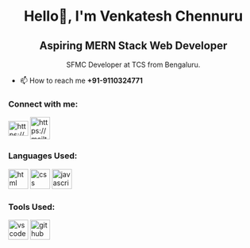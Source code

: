 <h1 align="center">Hello👋, I'm Venkatesh Chennuru</h1>
<h2 align="center">Aspiring MERN Stack Web Developer</h2>
<p align="center">SFMC Developer at TCS from Bengaluru.</p>

- 📫 How to reach me <b>+91-9110324771</b>

<h3 align="left">Connect with me:</h3>
<p align="left">
<a href="https://www.linkedin.com/in/venkatesh-chennuru/" target="blank"><img align="center" src="https://raw.githubusercontent.com/rahuldkjain/github-profile-readme-generator/master/src/images/icons/Social/linked-in-alt.svg" alt="https://www.linkedin.com/in/venkatesh-chennuru/" height="30" width="40" /></a>
<a href="mailto:eshvenkat2000@gmail.com/" target="_blank"><img align="center" src="https://github.com/user-attachments/assets/82516bb6-bca2-48a6-94fe-41b1f25cbc92" alt="https://mailto:eshvenkat2000@gmail.com/" height="45" width="40" /></a>
</p>
<h3 align="left">Languages Used:</h3>
<p align="left"> 
  <img src="https://github.com/user-attachments/assets/c0120e68-0c18-432b-8811-b8a02e4e7761" alt="html" title="HTML" width="40" height="40"/>
  <img src="https://github.com/user-attachments/assets/5933efe8-e46f-4a4b-98fe-1a6793cb4e4c" alt="css" title="CSS" width="40" height="40"/>
  <img src="https://github.com/user-attachments/assets/6d28d24c-950e-4103-9a11-a1cdc7391c83" alt="javascript" title="JavaScript" width="40" height="40"/>
</p>
<h3 align="left">Tools Used:</h3>
<p align="left"> 
  <img src="https://github.com/user-attachments/assets/167ce1aa-9709-43fd-a0ec-ed1c7fd2a0d5" alt="vscode" title="Visual Studio Code" width="40" height="40"/>
  <img src="https://github.com/user-attachments/assets/cbd257c8-f468-4cca-8768-16ed1faf8d78" alt="github" title="GitHub" width="40" height="40"/>

</p>

